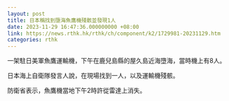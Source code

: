 ```yaml
---
layout: post
title: 日本稱找到墮海魚鷹機殘骸並發現1人
date: 2023-11-29 16:47:36.000000000 +08:00
link: https://news.rthk.hk/rthk/ch/component/k2/1729981-20231129.htm
categories: rthk
---
```


一架駐日美軍魚鷹運輸機，下午在鹿兒島縣的屋久島近海墮海，當時機上有8人。

日本海上自衛隊發言人說，在現場找到一人，以及運輸機殘骸。

防衛省表示，魚鷹機當地下午2時許從雷達上消失。
